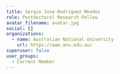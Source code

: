 ```yaml
---
title: Sergio Jose Rodriguez Mendez
role: Postdoctoral Research Fellow
avatar_filename: avatar.jpg
social: []
organizations:
  - name: Australian National University
    url: https://www.anu.edu.au/
superuser: false
user_groups:
  - Current Member
---
```

